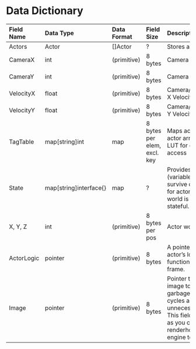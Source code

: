 # Data Dictionary

| Field Name | Data Type              | Data Format | Field Size                  | Description                                                  | Example                              |
| :--------- | :--------------------- | :---------- | :-------------------------- | :----------------------------------------------------------- | :----------------------------------- |
| Actors     | Actor                  | []Actor     | ?                           | Stores all actors                                            | [Actor{}]                            |
| CameraX    | int                    | (primitive) | 8 bytes                     | Camera X Pos                                                 | 0                                    |
| CameraY    | int                    | (primitive) | 8 bytes                     | Camera Y Pos                                                 | 0                                    |
| VelocityX  | float                  | (primitive) | 8 bytes                     | Camera/World/Actor X Velocity                                | 0.0                                  |
| VelocityY  | float                  | (primitive) | 8 bytes                     | Camera/World/Actor Y Velocity                                | 0.0                                  |
| TagTable   | map[string]int         | map         | 8 bytes per elem, excl. key | Maps actor tags to actor array pos in a LUT for quick access | map[string]int{“Player”:0}           |
| State      | map[string]interface{} | map         | ?                           | Provides a state (variables that survive over loops) for actors. The world is also stateful. | map[string]interface{}{“xp”:0}       |
| X, Y, Z    | int                    | (primitive) | 8 bytes per pos             | Actor world position                                         | 0, 0, 0                              |
| ActorLogic | pointer                | (primitive) | 8 bytes                     | A pointer to an actor’s logic function. Run once a frame.    | backgroundActorLogic or 0xc00002c008 |
| Image      | pointer                | (primitive) | 8 bytes                     | Pointer to the actor’s image to reduce garbage collection cycles and prevent unnecessary malloc. This field is optional as you can specify a renderhook for the engine to call. | 0xc00002c008                         |